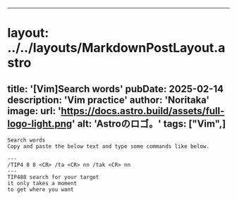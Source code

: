 
---
# layout: ../../layouts/MarkdownPostLayout.astro
title: '[Vim]Search words'
pubDate: 2025-02-14
description: 'Vim practice'
author: 'Noritaka'
image:
    url: 'https://docs.astro.build/assets/full-logo-light.png'
    alt: 'Astroのロゴ。'
tags: ["Vim",]
---


```
Search words
Copy and paste the below text and type some commands like below.

---
/TIP4 8 8 <CR> /ta <CR> nn /tak <CR> nn
---
TIP488 search for your target
it only takes a moment
to get where you want
```
